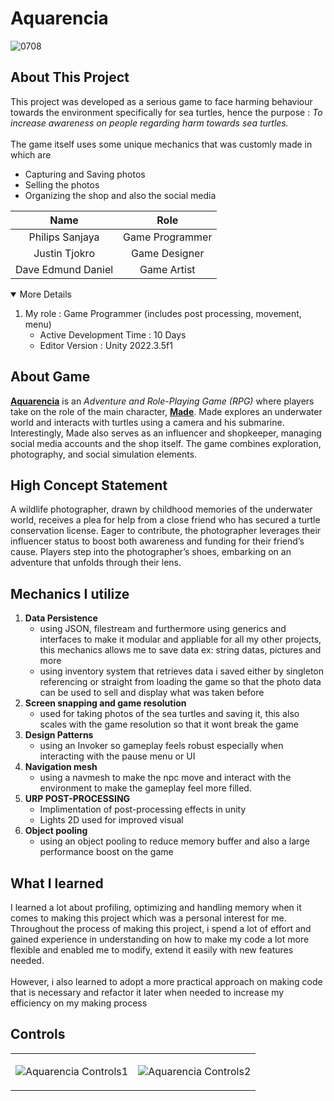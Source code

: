 <h1>Aquarencia</h1>

![0708](https://github.com/Gramonesk/Aquarencia/assets/154248035/a1bfb4f8-25b0-4f2d-b076-3702cf897b18)

## About This Project
  This project was developed as a serious game to face harming behaviour towards the environment specifically for sea turtles, hence the purpose : *To increase awareness on people regarding harm towards sea turtles.* </br></br> The game itself uses some unique mechanics that was customly made in which are 
* Capturing and Saving photos
* Selling the photos
* Organizing the shop and also the social media
  
|**Name**| **Role** |
|:---:|:---:|
| Philips Sanjaya | Game Programmer | 
| Justin Tjokro | Game Designer |
| Dave Edmund Daniel| Game Artist | 

<details open>
  <summary> 
    More Details
  </summary>

  1. My role : Game Programmer (includes post processing, movement, menu)
     * Active Development Time : 10 Days
     * Editor Version : Unity 2022.3.5f1
</details>



## About Game
<u><b>Aquarencia</b></u> is an <i>Adventure and Role-Playing Game (RPG)</i> where players take on the role of the main character, <u><b>Made</b></u>. Made explores an underwater world and interacts with turtles using a camera and his submarine. Interestingly, Made also serves as an influencer and shopkeeper, managing social media accounts and the shop itself. The game combines exploration, photography, and social simulation elements.

## High Concept Statement
A wildlife photographer, drawn by childhood memories of the underwater world, receives a plea for help from a close friend who has secured a turtle conservation license. Eager to contribute, the photographer leverages their influencer status to boost both awareness and funding for their friend’s cause. Players step into the photographer’s shoes, embarking on an adventure that unfolds through their lens.

## Mechanics I utilize
1. **Data Persistence**
   - using JSON, filestream and furthermore using generics and interfaces to make it modular and appliable for all my other projects, this mechanics allows me to save data ex: string datas, pictures and more
   - using inventory system that retrieves data i saved either by singleton referencing or straight from loading the game so that the photo data can be used to sell and display what was taken before 
1. **Screen snapping and game resolution**
   - used for taking photos of the sea turtles and saving it, this also scales with the game resolution so that it wont break the game
1. **Design Patterns**
   - using an Invoker so gameplay feels robust especially when interacting with the pause menu or UI
1. **Navigation mesh**
   - using a navmesh to make the npc move and interact with the environment to make the gameplay feel more filled.
1. **URP POST-PROCESSING**
    -  Implimentation of post-processing effects in unity
    -  Lights 2D used for improved visual
1. **Object pooling**
   - using an object pooling to reduce memory buffer and also a large performance boost on the game
  
## What I learned
I learned a lot about profiling, optimizing and handling memory when it comes to making this project which was a personal interest for me. Throughout the process of making this project, i spend a lot of effort and gained experience in understanding on how to make my code a lot more flexible and enabled me to modify, extend it easily with new features needed.
</br></br>
 However, i also learned to adopt a more practical approach on making code that is necessary and refactor it later when needed to increase my efficiency on my making process

## Controls
<table width ="100%">
  <td> 
    
![Aquarencia Controls1](https://github.com/user-attachments/assets/63c78467-7f67-418b-8088-4257111cdd26)
    
  </td>
  <td> 
    
![Aquarencia Controls2](https://github.com/user-attachments/assets/e24c1d35-0a8d-4f6e-84d4-890c7d6552f7)
    
  </td>
</table>
